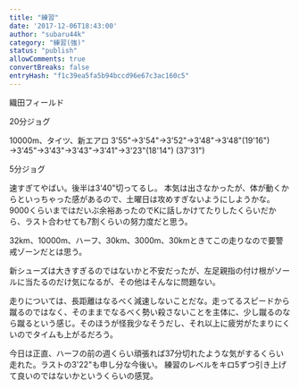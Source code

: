 ```yaml
---
title: "練習"
date: '2017-12-06T18:43:00'
author: "subaru44k"
category: "練習(強)"
status: "publish"
allowComments: true
convertBreaks: false
entryHash: "f1c39ea5fa5b94bccd96e67c3ac160c5"
---
```

織田フィールド

20分ジョグ

10000m、タイツ、新エアロ
3'55"→3'54"→3'52"→3'48"→3'48"(19'16")
→3'45"→3'43"→3'43"→3'41"→3'23"(18'14")
(37'31")

5分ジョグ

速すぎてやばい。後半は3'40"切ってるし。
本気は出さなかったが、体が動くからといっちゃった感があるので、土曜日は攻めすぎないようにしようかな。
9000くらいまではだいぶ余裕あったのでKに話しかけてたりしたくらいだから、ラスト合わせても7割くらいの努力度だと思う。

32km、10000m、ハーフ、30km、3000m、30kmときてこの走りなので要警戒ゾーンだとは思う。

新シューズは大きすぎるのではないかと不安だったが、左足親指の付け根がソールに当たるのだけ気になるが、その他はそんなに問題ない。

走りについては、長距離はなるべく減速しないことだな。走ってるスピードから蹴るのではなく、そのままでなるべく勢い殺さないことを主体に、少し蹴るのなら蹴るという感じ。そのほうが怪我少なそうだし、それ以上に疲労がたまりにくいのでタイムも上がるだろう。

今日は正直、ハーフの前の週くらい頑張れば37分切れたような気がするくらい走れた。ラストの3'22"も申し分な今後い。
練習のレベルをキロ5ずつ引き上げて良いのではないかというくらいの感覚。
